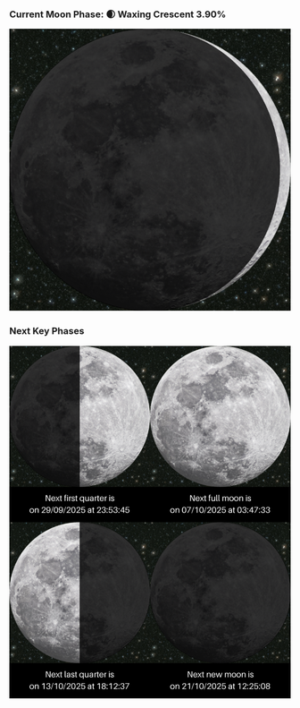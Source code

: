 ### Current Moon Phase: 🌒 Waxing Crescent 3.90%
![Moon Phase](moonphase.png)
### Next Key Phases
![Gallery](gallery.png)